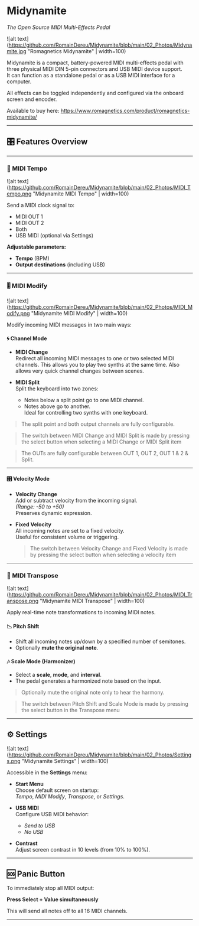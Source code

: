 # Midynamite  
*The Open Source MIDI Multi-Effects Pedal*

![alt text](https://github.com/RomainDereu/Midynamite/blob/main/02_Photos/Midynamite.jpg "Romagnetics Midynamite" | width=100)

Midynamite is a compact, battery-powered MIDI multi-effects pedal with three physical MIDI DIN 5-pin connectors and USB MIDI device support.  
It can function as a standalone pedal or as a USB MIDI interface for a computer.

All effects can be toggled independently and configured via the onboard screen and encoder.

Available to buy here: https://www.romagnetics.com/product/romagnetics-midynamite/

---

## 🎛 Features Overview

---

### 🎵 MIDI Tempo

![alt text](https://github.com/RomainDereu/Midynamite/blob/main/02_Photos/MIDI_Tempo.png "Midynamite MIDI Tempo" | width=100)

Send a MIDI clock signal to:

- MIDI OUT 1  
- MIDI OUT 2  
- Both  
- USB MIDI (optional via Settings)

**Adjustable parameters:**

- **Tempo** (BPM)  
- **Output destinations** (including USB)

---

### 🎚 MIDI Modify

![alt text](https://github.com/RomainDereu/Midynamite/blob/main/02_Photos/MIDI_Modify.png "Midynamite MIDI Modify" | width=100)

Modify incoming MIDI messages in two main ways:

#### 🌀 Channel Mode

- **MIDI Change**  
  Redirect all incoming MIDI messages to one or two selected MIDI channels.
  This allows you to play two synths at the same time.
  Also allows very quick channel changes between scenes.

- **MIDI Split**  
  Split the keyboard into two zones:  
  - Notes below a split point go to one MIDI channel.  
  - Notes above go to another.  
  Ideal for controlling two synths with one keyboard.

> The split point and both output channels are fully configurable.

> The switch between MIDI Change and MIDI Split is made by pressing the select button when selecting a MIDI Change or MIDI Split item

> The OUTs are fully configurable between OUT 1, OUT 2, OUT 1 & 2 & Split.
---

#### 🎛 Velocity Mode

- **Velocity Change**  
  Add or subtract velocity from the incoming signal.  
  *(Range: -50 to +50)*  
  Preserves dynamic expression.

- **Fixed Velocity**  
  All incoming notes are set to a fixed velocity.  
  Useful for consistent volume or triggering.

  > The switch between Velocity Change and Fixed Velocity is made by pressing the select button when selecting a velocity item


---

### 🎼 MIDI Transpose

![alt text](https://github.com/RomainDereu/Midynamite/blob/main/02_Photos/MIDI_Transpose.png "Midynamite MIDI Transpose" | width=100)


Apply real-time note transformations to incoming MIDI notes.

#### 📉 Pitch Shift

- Shift all incoming notes up/down by a specified number of semitones.  
- Optionally **mute the original note**.

#### 🎶 Scale Mode (Harmonizer)

- Select a **scale**, **mode**, and **interval**.  
- The pedal generates a harmonized note based on the input.

> Optionally mute the original note only to hear the harmony.

> The switch between Pitch Shift and Scale Mode is made by pressing the select button in the Transpose menu

---

## ⚙️ Settings

![alt text](https://github.com/RomainDereu/Midynamite/blob/main/02_Photos/Settings.png "Midynamite Settings" | width=100)

Accessible in the **Settings** menu:
- **Start Menu**  
  Choose default screen on startup:  
  *Tempo*, *MIDI Modify*, *Transpose*, or *Settings*.

- **USB MIDI**  
  Configure USB MIDI behavior:  
  - *Send to USB*  
  - *No USB*

- **Contrast**  
  Adjust screen contrast in 10 levels (from 10% to 100%).

---

## 🆘 Panic Button

To immediately stop all MIDI output:

**Press Select + Value simultaneously**

This will send all notes off to all 16 MIDI channels.

---

